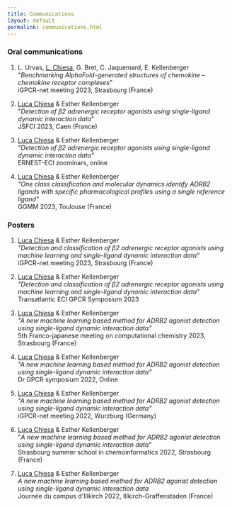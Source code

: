 ```yaml
---
title: Communications
layout: default
permalink: communications.html
---
```

### Oral communications
1. L. Urvas, <u>L. Chiesa</u>, G. Bret, C. Jaquemard, E. Kellenberger<br/>
"*Benchmarking AlphaFold-generated structures of chemokine – chemokine receptor complexes*"<br/>
iGPCR-net meeting 2023, Strasbourg (France)

1. <u>Luca Chiesa</u> & Esther Kellenberger<br/>
"*Detection of β2 adrenergic receptor agonists using single-ligand dynamic interaction data*"<br/>
JSFCI 2023, Caen (France)

1. <u>Luca Chiesa</u> & Esther Kellenberger<br/>
*"Detection of β2 adrenergic receptor agonists using single-ligand dynamic interaction data"*<br/>
ERNEST-ECI zoominars, online

1. <u>Luca Chiesa</u> & Esther Kellenberger<br/>
*"One class classification and molecular dynamics identify ADRB2 ligands with specific pharmacological profiles using a single reference ligand"*<br/>
GGMM 2023, Toulouse (France) 


### Posters
1. <u>Luca Chiesa</u> & Esther Kellenberger<br/>
*"Detection and classification of β2 adrenergic receptor agonists using machine learning and single-ligand dynamic interaction data"*<br/>
iGPCR-net meeting 2023, Strasbourg (France)

1. <u>Luca Chiesa</u> & Esther Kellenberger<br/>
*"Detection and classification of β2 adrenergic receptor agonists using machine learning and single-ligand dynamic interaction data"*<br/>
Transatlantic ECI GPCR Symposium 2023

1. <u>Luca Chiesa</u> & Esther Kellenberger<br/>
*"A new machine learning based method for ADRB2 agonist detection using single-ligand dynamic interaction data"*<br/>
5th	Franco-japanese meeting on computational chemistry 2023, Strasbourg (France)

1. <u>Luca Chiesa</u> & Esther Kellenberger<br/>
*"A new machine learning based method for ADRB2 agonist detection using single-ligand dynamic interaction data"*<br/>
Dr GPCR symposium 2022, Online

1. <u>Luca Chiesa</u> & Esther Kellenberger<br/>
*"A new machine learning based method for ADRB2 agonist detection using single-ligand dynamic interaction data"*<br/>
iGPCR-net meeting 2022, Wurzburg (Germany)

1. <u>Luca Chiesa</u> & Esther Kellenberger<br/>
"*A new machine learning based method for ADRB2 agonist detection using single-ligand dynamic interaction data*"
<br/>Strasbourg summer school in chemoinformatics 2022, Strasbourg (France)

1. <u>Luca Chiesa</u> & Esther Kellenberger<br/>
*A new machine learning based method for ADRB2 agonist detection using single-ligand dynamic interaction data*<br/>
Journée du campus d'Illkirch 2022, Illkirch-Graffenstaden (France)